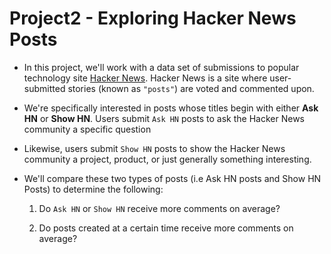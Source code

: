 # Project2 - Exploring Hacker News Posts
   - In this project, we'll work with a data set of submissions to popular technology site [Hacker News](https://news.ycombinator.com/). Hacker News is a site where user-submitted stories (known as `"posts"`) are voted and commented upon.
   - We're specifically interested in posts whose titles begin with either **Ask HN** or **Show HN**. Users submit `Ask HN` posts to ask the Hacker News community a specific question
   - Likewise, users submit `Show HN` posts to show the Hacker News community a project, product, or just generally something interesting.
   - We'll compare these two types of posts (i.e Ask HN posts and Show HN Posts) to determine the following:

        1. Do `Ask HN` or `Show HN` receive more comments on average?

        2. Do posts created at a certain time receive more comments on average?
